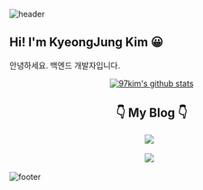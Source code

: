 ![header](https://capsule-render.vercel.app/api?type=waving&color=timeAuto&height=100&section=header)

<h2>Hi! I'm KyeongJung Kim 😀</h2>

안녕하세요. 백엔드 개발자입니다.

<div align="center">
    
[![97kim's github stats](https://github-readme-stats.vercel.app/api?username=97kim&show_icons=true&theme=dark)](https://github.com/anuraghazra/github-readme-stats)
    
</div>

<h2 align="center">👇 My Blog 👇 </h2>
<p align="center">
    <a href="[https://97kim.github.io](https://velog.io/@rudwnd33)"><img src="https://img.shields.io/badge/이사 전 블로그-20c997?style=plastic&logoColor=white"/></a> &nbsp
</p>

<p align="center">
    <a href="https://97kim.github.io"><img src="https://img.shields.io/badge/이사 후 블로그-20c997?style=plastic&logoColor=white"/></a> &nbsp
</p>

![footer](https://capsule-render.vercel.app/api?type=waving&color=timeAuto&height=100&section=footer)
